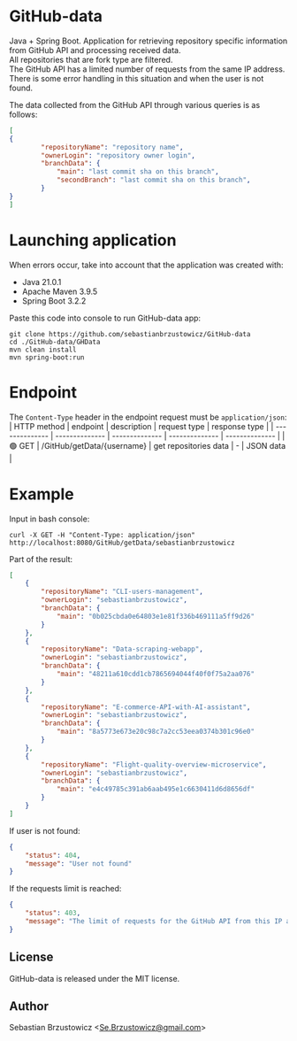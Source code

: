 # GitHub-data
Java + Spring Boot. Application for retrieving repository specific information from GitHub API and processing received data.    
All repositories that are fork type are filtered.      
The GitHub API has a limited number of requests from the same IP address.      
There is some error handling in this situation and when the user is not found.    

The data collected from the GitHub API through various queries is as follows:     

```json
[
{
        "repositoryName": "repository name",
        "ownerLogin": "repository owner login",
        "branchData": {
            "main": "last commit sha on this branch",
            "secondBranch": "last commit sha on this branch",
        }
}
]
```

# Launching application
When errors occur, take into account that the application was created with:         
- Java 21.0.1        
- Apache Maven 3.9.5        
- Spring Boot 3.2.2
  
Paste this code into console to run GitHub-data app:         
```console
git clone https://github.com/sebastianbrzustowicz/GitHub-data
cd ./GitHub-data/GHData
mvn clean install
mvn spring-boot:run

```

# Endpoint
The `Content-Type` header in the endpoint request must be `application/json`:
| HTTP method | endpoint | description | request type | response type |
| -------------- | -------------- | -------------- | -------------- | -------------- |
| :green_circle: GET | /GitHub/getData/{username} | get repositories data | - | JSON data |

# Example
Input in bash console:
```console
curl -X GET -H "Content-Type: application/json" http://localhost:8080/GitHub/getData/sebastianbrzustowicz
```
Part of the result:
```json
[
    {
        "repositoryName": "CLI-users-management",
        "ownerLogin": "sebastianbrzustowicz",
        "branchData": {
            "main": "0b025cbda0e64803e1e81f336b469111a5ff9d26"
        }
    },
    {
        "repositoryName": "Data-scraping-webapp",
        "ownerLogin": "sebastianbrzustowicz",
        "branchData": {
            "main": "48211a610cdd1cb7865694044f40f0f75a2aa076"
        }
    },
    {
        "repositoryName": "E-commerce-API-with-AI-assistant",
        "ownerLogin": "sebastianbrzustowicz",
        "branchData": {
            "main": "8a5773e673e20c98c7a2cc53eea0374b301c96e0"
        }
    },
    {
        "repositoryName": "Flight-quality-overview-microservice",
        "ownerLogin": "sebastianbrzustowicz",
        "branchData": {
            "main": "e4c49785c391ab6aab495e1c6630411d6d8656df"
        }
    }
]
```
If user is not found:    
```json
{
    "status": 404,
    "message": "User not found"
}
```
If the requests limit is reached:    
```json
{
    "status": 403,
    "message": "The limit of requests for the GitHub API from this IP address has been reached"
}
```

## License

GitHub-data is released under the MIT license.

## Author

Sebastian Brzustowicz &lt;Se.Brzustowicz@gmail.com&gt;
